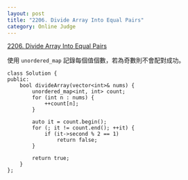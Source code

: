 ```yaml
---
layout: post
title: "2206. Divide Array Into Equal Pairs"
category: Online Judge
---
```


[2206. Divide Array Into Equal Pairs](https://leetcode.com/problems/divide-array-into-equal-pairs/)

使用 `unordered_map` 記錄每個值個數，若為奇數則不會配對成功。

```c++=
class Solution {
public:
    bool divideArray(vector<int>& nums) {
        unordered_map<int, int> count;
        for (int n : nums) {
            ++count[n];
        }
        
        auto it = count.begin();
        for (; it != count.end(); ++it) {
            if (it->second % 2 == 1)
                return false;
        }
        
        return true;
    }
};
```